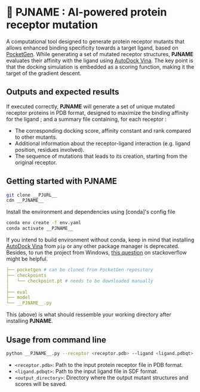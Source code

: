 # 🚀 __PJNAME__ : AI-powered protein receptor mutation

A computational tool designed to generate protein receptor mutants that allows enhanced binding specificity towards a target ligand, based on [PocketGen]. While generating a set of mutated receptor structures, __PJNAME__ evaluates their affinity with the ligand using [AutoDock Vina]. The key point is that the docking simulation is embedded as a scoring function, making it the target of the gradient descent.

## Outputs and expected results

If executed correctly, __PJNAME__ will generate a set of unique mutated receptor proteins in PDB format, designed to maximize the binding affinity for the ligand ; and a summary file containing, for each receptor :
   - The corresponding docking score, affinity constant and rank compared to other mutants.
   - Additional information about the receptor-ligand interaction (e.g. ligand position, residues involved).
   - The sequence of mutations that leads to its creation, starting from the original receptor.

## Getting started with __PJNAME__

```bash
git clone __PJURL__
cdn __PJNAME__
```
Install the environment and dependencies using [conda]'s config file
```bash
conda env create -f env.yaml
conda activate __PJNAME__
```
If you intend to build environment without conda, keep in mind that installing [AutoDock Vina] from `pip` or any other package manager is deprecated. Besides, to run the project from Windows, [this question](https://stackoverflow.com/questions/71865073/unable-to-install-autodock-vina-potentially-due-to-boost) on stackoverflow might be helpful.
```yaml
├── pocketgen # can be cloned from PocketGen repository
├── checkpoints 
│   └── checkpoint.pt # needs to be downloaded manually
│
├── eval
├── model
└── __PJNAME__.py
```
This (above) is what should ressemble your working directory after installing __PJNAME__.

## Usage from command line
```bash
python __PJNAME__.py --receptor <receptor.pdb> --ligand <ligand.pdbqt> --output <output_directory>
```
- `<receptor.pdb>`: Path to the input protein receptor file in PDB format.
- `<ligand.pdbqt>`: Path to the input ligand file in SDF format.
- `<output_directory>`: Directory where the output mutant structures and scores will be saved.

[AutoDock Vina]: https://github.com/ccsb-scripps/AutoDock-Vina
[PocketGen]: https://github.com/zaixizhang/PocketGen